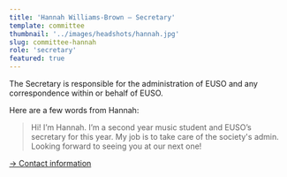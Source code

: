 ```yaml
---
title: 'Hannah Williams-Brown – Secretary'
template: committee
thumbnail: '../images/headshots/hannah.jpg'
slug: committee-hannah
role: 'secretary'
featured: true
---
```


The Secretary is responsible for the administration of EUSO and any correspondence within or behalf of EUSO.

Here are a few words from Hannah:

> Hi! I’m Hannah. I’m a second year music student and EUSO’s secretary for this year. My job is to take care of the society's admin. Looking forward to seeing you at our next one!

[→ Contact information](/contact/)